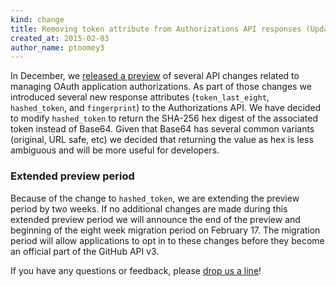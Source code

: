 ```yaml
---
kind: change
title: Removing token attribute from Authorizations API responses (Update)
created_at: 2015-02-03
author_name: ptoomey3
---
```


In December, we [released a preview][removing-authorizations-token] of several API changes related to managing OAuth application authorizations. As part of those changes we introduced several new response attributes (`token_last_eight`, `hashed_token`, and `fingerprint`) to the Authorizations API. We have decided to modify `hashed_token` to return the SHA-256 hex digest of the associated token instead of Base64. Given that Base64 has several common variants (original, URL safe, etc) we decided that returning the value as hex is less ambiguous and will be more useful for developers.

### Extended preview period

Because of the change to `hashed_token`, we are extending the preview period by two weeks. If no additional changes are made during this extended preview period we will announce the end of the preview and beginning of the eight week migration period on February 17. The migration period will allow applications to opt in to these changes before they become an official part of the GitHub API v3.

If you have any questions or feedback, please [drop us a line][contact]!

[removing-authorizations-token]: /changes/2014-12-08-removing-authorizations-token/
[contact]: https://github.com/contact?form[subject]=Removing+authorizations+token
